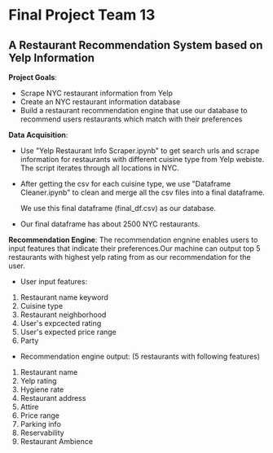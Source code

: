# Final Project Team 13
## A Restaurant Recommendation System based on Yelp Information ##

**Project Goals**: 
* Scrape NYC restaurant information from Yelp
* Create an NYC restaurant information database 
* Build a restaurant recommendation engine that use our database to recommend users restaurants which match with their preferences

**Data Acquisition**:

 * Use "Yelp Restaurant Info Scraper.ipynb" to get search urls and scrape information for restaurants with different cuisine type from Yelp webiste. The script iterates through all locations in NYC. 
 * After getting the csv for each cuisine type, we use "Dataframe Cleaner.ipynb" to clean and merge all the csv files into a final dataframe. 
 
     We use this final dataframe (final_df.csv) as our database.
 * Our final dataframe has about 2500 NYC restaurants.

**Recommendation Engine**: 
The recommendation engnine enables users to input features that indicate their preferences.Our machine can output top 5 restaurants with highest yelp rating from as our recommendation for the user.
* User input features: 
1. Restaurant name keyword
2. Cuisine type
3. Restaurant neighborhood
4. User's expcected rating
5. User's expected price range
6. Party

* Recommendation engine output: (5 restaurants with following features) 
1. Restaurant name
2. Yelp rating
3. Hygiene rate
4. Restaurant address
5. Attire
6. Price range
7. Parking info
8. Reservability
9. Restaurant Ambience


